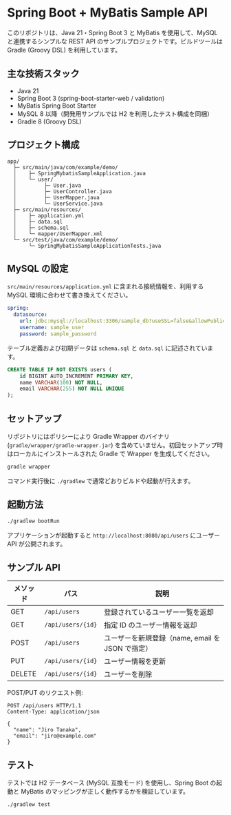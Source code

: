 # Spring Boot + MyBatis Sample API

このリポジトリは、Java 21・Spring Boot 3 と MyBatis を使用して、MySQL と連携するシンプルな REST API のサンプルプロジェクトです。ビルドツールは Gradle (Groovy DSL) を利用しています。

## 主な技術スタック

- Java 21
- Spring Boot 3 (spring-boot-starter-web / validation)
- MyBatis Spring Boot Starter
- MySQL 8 以降（開発用サンプルでは H2 を利用したテスト構成を同梱）
- Gradle 8 (Groovy DSL)

## プロジェクト構成

```
app/
  ├─ src/main/java/com/example/demo/
  │    ├─ SpringMybatisSampleApplication.java
  │    └─ user/
  │         ├─ User.java
  │         ├─ UserController.java
  │         ├─ UserMapper.java
  │         └─ UserService.java
  ├─ src/main/resources/
  │    ├─ application.yml
  │    ├─ data.sql
  │    ├─ schema.sql
  │    └─ mapper/UserMapper.xml
  └─ src/test/java/com/example/demo/
       └─ SpringMybatisSampleApplicationTests.java
```

## MySQL の設定

`src/main/resources/application.yml` に含まれる接続情報を、利用する MySQL 環境に合わせて書き換えてください。

```yaml
spring:
  datasource:
    url: jdbc:mysql://localhost:3306/sample_db?useSSL=false&allowPublicKeyRetrieval=true&characterEncoding=UTF-8
    username: sample_user
    password: sample_password
```

テーブル定義および初期データは `schema.sql` と `data.sql` に記述されています。

```sql
CREATE TABLE IF NOT EXISTS users (
    id BIGINT AUTO_INCREMENT PRIMARY KEY,
    name VARCHAR(100) NOT NULL,
    email VARCHAR(255) NOT NULL UNIQUE
);
```

## セットアップ

リポジトリにはポリシーにより Gradle Wrapper のバイナリ (`gradle/wrapper/gradle-wrapper.jar`) を含めていません。初回セットアップ時はローカルにインストールされた Gradle で Wrapper を生成してください。

```bash
gradle wrapper
```

コマンド実行後に `./gradlew` で通常どおりビルドや起動が行えます。

## 起動方法

```bash
./gradlew bootRun
```

アプリケーションが起動すると `http://localhost:8080/api/users` にユーザー API が公開されます。

## サンプル API

| メソッド | パス | 説明 |
|----------|------|------|
| GET | `/api/users` | 登録されているユーザー一覧を返却 |
| GET | `/api/users/{id}` | 指定 ID のユーザー情報を返却 |
| POST | `/api/users` | ユーザーを新規登録（name, email を JSON で指定） |
| PUT | `/api/users/{id}` | ユーザー情報を更新 |
| DELETE | `/api/users/{id}` | ユーザーを削除 |

POST/PUT のリクエスト例:

```http
POST /api/users HTTP/1.1
Content-Type: application/json

{
  "name": "Jiro Tanaka",
  "email": "jiro@example.com"
}
```

## テスト

テストでは H2 データベース (MySQL 互換モード) を使用し、Spring Boot の起動と MyBatis のマッピングが正しく動作するかを検証しています。

```bash
./gradlew test
```
